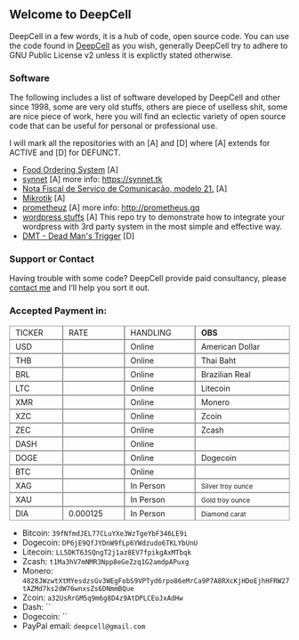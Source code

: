## Welcome to DeepCell

DeepCell in a few words, it is a hub of code, open source code.
You can use the code found in [DeepCell](https://deepcell.cf) as you wish, generally DeepCell try to adhere to GNU Public License v2 unless it is explictly stated otherwise.


### Software

The following includes a list of software developed by DeepCell and other since 1998, some are very old stuffs, others are piece of uselless shit, some are nice piece of work, here you will find an eclectic variety of open source code that can be useful for personal or professional use.

I will mark all the repositories with an [A] and [D] where [A] extends for ACTIVE and [D] for DEFUNCT.

- [Food Ordering System](https://github.com/deepcell/Food-Ordering-System) [A]
- [synnet](https://github.com/deepcell/synnet) [A] more info: https://synnet.tk
- [Nota Fiscal de Serviço de Comunicação, modelo 21.](https://github.com/deepcell/Nfsc21) [A]
- [Mikrotik](https://github.com/deepcell/Mikrotik) [A]
- [prometheuz](https://github.com/deepcell/prometheuz) [A] more info: http://prometheus.gq
- [wordpress stuffs](https://github.com/deepcell/wordpress-stuff) [A] This repo try to demonstrate how to integrate your wordpress with 3rd party system in the most simple and effective way.
- [DMT - Dead Man's Trigger](https://github.com/deepcell/DMT) [D]


### Support or Contact

Having trouble with some code? DeepCell provide paid consultancy, please [contact me](mail:deepcell@gmail.com) and I’ll help you sort it out.


### Accepted Payment in:

<script src="{{ 'https://code.jquery.com/jquery-3.2.1.min.js' }}"></script>
<script src="{{ '/exchange-table.js' }}"></script>

<style type="text/css">
.divTable{
	display: table;
	width: 100%;
}
.divTableRow {
	display: table-row;
}
.divTableHeading {
	background-color: #EEE;
	display: table-header-group;
}
.divTableCell, .divTableHead {
	border: 1px solid #999999;
	display: table-cell;
	padding: 3px 10px;
}
.divTableHeading {
	background-color: #EEE;
	display: table-header-group;
	font-weight: bold;
}
.divTableFoot {
	background-color: #EEE;
	display: table-footer-group;
	font-weight: bold;
}
.divTableBody {
	display: table-row-group;
}
</style>

<div class="divTable">
	<div class="divTableBody">
		<div class="divTableRow">
			<div class="divTableCell">TICKER</div>
			<div class="divTableCell">RATE</div>
			<div class="divTableCell">HANDLING</div>
			<div class="divTableCell"><b>OBS</b></div>
		</div>
		<div class="divTableRow">
			<div class="divTableCell">USD</div>
			<div class="divTableCell" id="show-data-usd"> </div>
			<div class="divTableCell">Online</div>
			<div class="divTableCell">American Dollar</div>
		</div>
		<div class="divTableRow">
			<div class="divTableCell">THB</div>
			<div class="divTableCell" id="show-data-thb"> </div>
			<div class="divTableCell">Online</div>
			<div class="divTableCell">Thai Baht</div>
		</div>
		<div class="divTableRow">
			<div class="divTableCell">BRL</div>
			<div class="divTableCell" id="show-data-brl"> </div>
			<div class="divTableCell">Online</div>
			<div class="divTableCell">Brazilian Real</div>
		</div>
		<div class="divTableRow">
			<div class="divTableCell">LTC</div>
			<div class="divTableCell" id="show-data-ltc"> </div>
			<div class="divTableCell">Online</div>
			<div class="divTableCell">Litecoin</div>
		</div>
		<div class="divTableRow">
			<div class="divTableCell">XMR</div>
			<div class="divTableCell" id="show-data-xmr"> </div>
			<div class="divTableCell">Online</div>
			<div class="divTableCell">Monero</div>
		</div>
		<div class="divTableRow">
			<div class="divTableCell">XZC</div>
			<div class="divTableCell" id="show-data-xzc"> </div>
			<div class="divTableCell">Online</div>
			<div class="divTableCell">Zcoin</div>
		</div>
		<div class="divTableRow">
			<div class="divTableCell">ZEC</div>
			<div class="divTableCell" id="show-data-zec"> </div>
			<div class="divTableCell">Online</div>
			<div class="divTableCell">Zcash</div>
		</div>
		<div class="divTableRow">
			<div class="divTableCell">DASH</div>
			<div class="divTableCell" id="show-data-dash"> </div>
			<div class="divTableCell">Online</div>
			<div class="divTableCell"> </div>
		</div>
		<div class="divTableRow">
			<div class="divTableCell">DOGE</div>
			<div class="divTableCell" id="show-data-doge"> </div>
			<div class="divTableCell">Online</div>
			<div class="divTableCell">Dogecoin</div>
		</div>
		<div class="divTableRow">
			<div class="divTableCell">BTC</div>
			<div class="divTableCell" id="show-data-btc"></div>
			<div class="divTableCell">Online</div>
			<div class="divTableCell"></div>
		</div>
		<div class="divTableRow">
			<div class="divTableCell">XAG</div>
			<div class="divTableCell" id="show-data-xag"></div>
			<div class="divTableCell">In Person</div>
			<div class="divTableCell"><small>Silver troy ounce</small></div>
		</div>
		<div class="divTableRow">
			<div class="divTableCell">XAU</div>
			<div class="divTableCell" id="show-data-xau"></div>
			<div class="divTableCell">In Person</div>
			<div class="divTableCell"><small>Gold troy ounce</small></div>
		</div>
		<div class="divTableRow">
			<div class="divTableCell">DIA</div>
			<div class="divTableCell" id="show-data-dia">0.000125</div>
			<div class="divTableCell">In Person</div>
			<div class="divTableCell"><small>Diamond carat</small></div>
		</div>
	</div>
</div>



- Bitcoin: `39fNfmdJEL77CLuYXe3WzTgeYbF346LE9i`
- Dogecoin: `DP6jE9QfJYDnW9fLp6YWdzudo6TKLYbUnU`
- Litecoin: `LL5DKT63SQngT2j1az8EV7fpikgAxMTbqk`
- Zcash: `t1Ma3hV7mNMR3Npp8eGeZzq1G2amdpAPuxg`
- Monero: `4828JWzwtXtMYesdzsGv3WEgFobS9VPTyd6rpo86eMrCa9P7A8RXcKjHDoEjhHFRW27tAZMd7ks2dW76wnxsZs6DNmmBQue`
- Zcoin: `a32UsRrGM5q9m6g8D4z9AtDPLCEoJxAdHw`
- Dash: ``
- Dogecoin: ``
- PayPal email: `deepcell@gmail.com`
